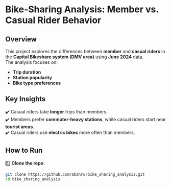 # Bike-Sharing Analysis: Member vs. Casual Rider Behavior

## Overview
This project explores the differences between **member** and **casual riders** in the **Capital Bikeshare system (DMV area)** using **June 2024** data.  
The analysis focuses on:
- **Trip duration**
- **Station popularity**
- **Bike type preferences**  

## Key Insights
✔️ Casual riders take **longer** trips than members.  
✔️ Members prefer **commuter-heavy stations**, while casual riders start near **tourist areas**.  
✔️ Casual riders use **electric bikes** more often than members.  

## How to Run  
1️⃣ **Clone the repo**:  
   ```sh
   git clone https://github.com/abahru/bike_sharing_analysis.git
   cd bike_sharing_analysis
